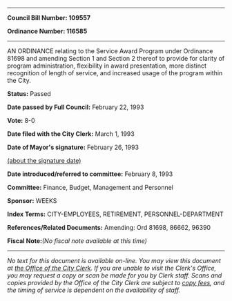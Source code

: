 

********

**Council Bill Number: 109557**
   
**Ordinance Number: 116585**
********

 AN ORDINANCE relating to the Service Award Program under Ordinance 81698 and amending Section 1 and Section 2 thereof to provide for clarity of program administration, flexibility in award presentation, more distinct recognition of length of service, and increased usage of the program within the City.

**Status:** Passed
   
**Date passed by Full Council:** February 22, 1993
   
**Vote:** 8-0
   
**Date filed with the City Clerk:** March 1, 1993
   
**Date of Mayor's signature:** February 26, 1993
   
[(about the signature date)](/~public/approvaldate.htm)
   
   
   
**Date introduced/referred to committee:** February 8, 1993
   
**Committee:** Finance, Budget, Management and Personnel
   
**Sponsor:** WEEKS
   
   
**Index Terms:** CITY-EMPLOYEES, RETIREMENT, PERSONNEL-DEPARTMENT

**References/Related Documents:** Amending: Ord 81698, 86662, 96390

**Fiscal Note:**_(No fiscal note available at this time)_
********

_No text for this document is available on-line. You may view this document at [the Office of the City Clerk](http://www.seattle.gov/leg/clerk/contactUs.htm). If you are unable to visit the Clerk's Office, you may request a copy or scan be made for you by Clerk staff. Scans and copies provided by the Office of the City Clerk are subject to [copy fees](http://clerk.seattle.gov/~public/clerkfees.htm), and the timing of service is dependent on the availability of staff._

